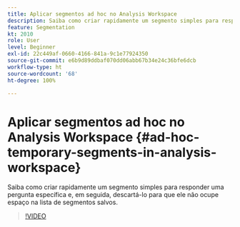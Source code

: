 ```yaml
---
title: Aplicar segmentos ad hoc no Analysis Workspace
description: Saiba como criar rapidamente um segmento simples para responder uma pergunta específica e, em seguida, descartá-lo para que ele não ocupe espaço na lista de segmentos salvos.
feature: Segmentation
kt: 2010
role: User
level: Beginner
exl-id: 22c449af-0660-4166-841a-9c1e77924350
source-git-commit: e6b9d89ddbaf070dd06abb67b34e24c36bfe6dcb
workflow-type: ht
source-wordcount: '68'
ht-degree: 100%

---
```


# Aplicar segmentos ad hoc no Analysis Workspace {#ad-hoc-temporary-segments-in-analysis-workspace}

Saiba como criar rapidamente um segmento simples para responder uma pergunta específica e, em seguida, descartá-lo para que ele não ocupe espaço na lista de segmentos salvos.

>[!VIDEO](https://video.tv.adobe.com/v/23978/?quality=12&learn=on)
